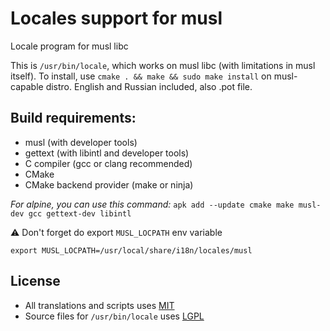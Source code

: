 # Locales support for musl
Locale program for musl libc

This is ```/usr/bin/locale```, which works on musl libc (with limitations in musl itself).
To install, use ```cmake . && make && sudo make install``` on musl-capable distro.
English and Russian included, also .pot file.

## Build requirements:
 - musl (with developer tools)
 - gettext (with libintl and developer tools)
 - С compiler (gcc or clang recommended)
 - CMake
 - CMake backend provider (make or ninja)
 
 *For alpine, you can use this command:* ```apk add --update cmake make musl-dev gcc gettext-dev libintl```
 
 :warning: Don't forget do export `MUSL_LOCPATH` env variable 
 
 ```
 export MUSL_LOCPATH=/usr/local/share/i18n/locales/musl
 ```

## License

 - All translations and scripts uses [MIT](LICENSE.MIT)
 - Source files for `/usr/bin/locale` uses [LGPL](LICENSE)
